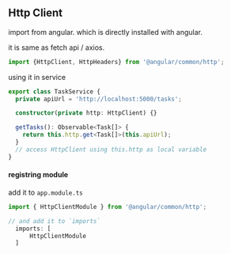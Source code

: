 ## Http Client

import from angular.
which is directly installed with angular.

it is same as fetch api / axios.

```ts
import {HttpClient, HttpHeaders} from '@angular/common/http';
```

using it in service
```ts
export class TaskService {
  private apiUrl = 'http://localhost:5000/tasks';

  constructor(private http: HttpClient) {}

  getTasks(): Observable<Task[]> {
    return this.http.get<Task[]>(this.apiUrl);
  }
  // access HttpClient using this.http as local variable
}
```

#### registring module
add it to `app.module.ts`

```ts
import { HttpClientModule } from '@angular/common/http';

// and add it to `imports`
  imports: [
      HttpClientModule
  ]
```

